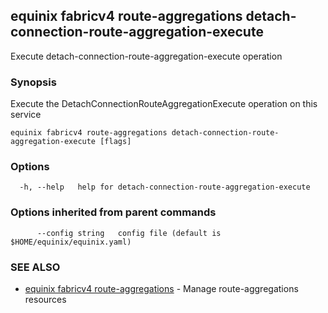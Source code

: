 ## equinix fabricv4 route-aggregations detach-connection-route-aggregation-execute

Execute detach-connection-route-aggregation-execute operation

### Synopsis

Execute the DetachConnectionRouteAggregationExecute operation on this service

```
equinix fabricv4 route-aggregations detach-connection-route-aggregation-execute [flags]
```

### Options

```
  -h, --help   help for detach-connection-route-aggregation-execute
```

### Options inherited from parent commands

```
      --config string   config file (default is $HOME/equinix/equinix.yaml)
```

### SEE ALSO

* [equinix fabricv4 route-aggregations](equinix_fabricv4_route-aggregations.md)	 - Manage route-aggregations resources


